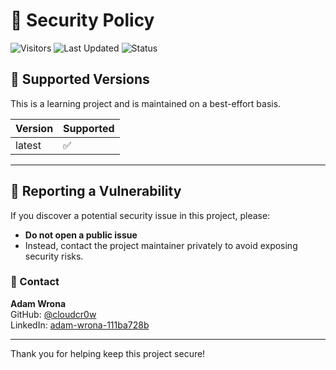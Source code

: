 # 🔐 Security Policy
![Visitors](https://visitor-badge.laobi.icu/badge?page_id=cloudcr0w.security-alerting-pipeline)
![Last Updated](https://img.shields.io/badge/updated-June%202025-blue)
![Status](https://img.shields.io/badge/project-learning-informational)

## 📅 Supported Versions

This is a learning project and is maintained on a best-effort basis.

| Version | Supported |
|---------|-----------|
| latest  | ✅        |

---

## 📣 Reporting a Vulnerability

If you discover a potential security issue in this project, please:

- **Do not open a public issue**
- Instead, contact the project maintainer privately to avoid exposing security risks.

### 🔗 Contact
**Adam Wrona**  
GitHub: [@cloudcr0w](https://github.com/cloudcr0w)  
LinkedIn: [adam-wrona-111ba728b](https://www.linkedin.com/in/adam-wrona-111ba728b)

---

Thank you for helping keep this project secure!
